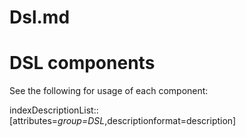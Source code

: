 # Dsl.md

# DSL components

See the following for usage of each component:

indexDescriptionList::\[attributes=*group=DSL*,descriptionformat=description\]
